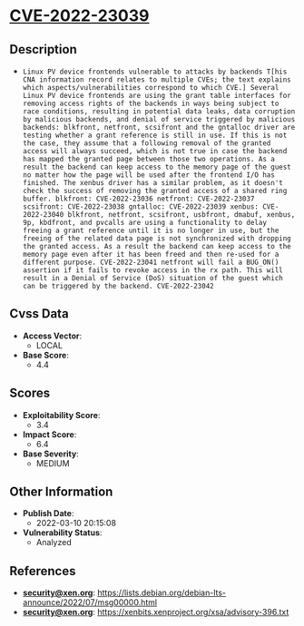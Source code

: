 
# [CVE-2022-23039](https://cve.mitre.org/cgi-bin/cvename.cgi?name=CVE-2022-23039)

## Description

- `Linux PV device frontends vulnerable to attacks by backends T[his CNA information record relates to multiple CVEs; the text explains which aspects/vulnerabilities correspond to which CVE.] Several Linux PV device frontends are using the grant table interfaces for removing access rights of the backends in ways being subject to race conditions, resulting in potential data leaks, data corruption by malicious backends, and denial of service triggered by malicious backends: blkfront, netfront, scsifront and the gntalloc driver are testing whether a grant reference is still in use. If this is not the case, they assume that a following removal of the granted access will always succeed, which is not true in case the backend has mapped the granted page between those two operations. As a result the backend can keep access to the memory page of the guest no matter how the page will be used after the frontend I/O has finished. The xenbus driver has a similar problem, as it doesn't check the success of removing the granted access of a shared ring buffer. blkfront: CVE-2022-23036 netfront: CVE-2022-23037 scsifront: CVE-2022-23038 gntalloc: CVE-2022-23039 xenbus: CVE-2022-23040 blkfront, netfront, scsifront, usbfront, dmabuf, xenbus, 9p, kbdfront, and pvcalls are using a functionality to delay freeing a grant reference until it is no longer in use, but the freeing of the related data page is not synchronized with dropping the granted access. As a result the backend can keep access to the memory page even after it has been freed and then re-used for a different purpose. CVE-2022-23041 netfront will fail a BUG_ON() assertion if it fails to revoke access in the rx path. This will result in a Denial of Service (DoS) situation of the guest which can be triggered by the backend. CVE-2022-23042`

## Cvss Data

- **Access Vector**:
  - LOCAL
- **Base Score**:
  - 4.4

## Scores

- **Exploitability Score**:
  - 3.4
- **Impact Score**:
  - 6.4
- **Base Severity**:
  - MEDIUM

## Other Information

- **Publish Date**:
  - 2022-03-10 20:15:08
- **Vulnerability Status**:
  - Analyzed

## References

- **security@xen.org**: https://lists.debian.org/debian-lts-announce/2022/07/msg00000.html
- **security@xen.org**: https://xenbits.xenproject.org/xsa/advisory-396.txt
